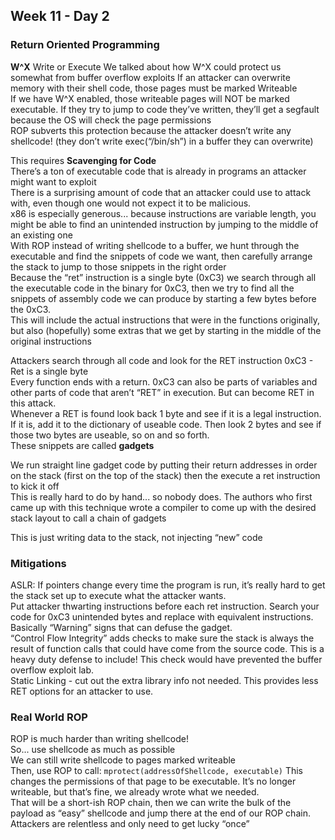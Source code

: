 ## Week 11 - Day 2
### Return Oriented Programming
**W^X** Write or Execute
We talked about how W^X could protect us somewhat from buffer overflow exploits
If an attacker can overwrite memory with their shell code, those pages must be marked Writeable  
If we have W^X enabled, those writeable pages will NOT be marked executable. If they try to jump to code they’ve written, they’ll get a segfault because the OS will check the page permissions  
ROP subverts this protection because the attacker doesn’t write any shellcode! (they don’t write exec(“/bin/sh”) in a buffer they can overwrite)

This requires **Scavenging for Code**  
There’s a ton of executable code that is already in programs an attacker might want to exploit  
There is a surprising amount of code that an attacker could use to attack with, even though one would not expect it to be malicious.  
x86 is especially generous... because instructions are variable length, you might be able to find an unintended instruction by jumping to the middle of an existing one  
With ROP instead of writing shellcode to a buffer, we hunt through the executable and find the snippets of code we want, then carefully arrange the stack to jump to those snippets in the right order  
Because the “ret” instruction is a single byte (0xC3) we search through all the executable code in the binary for 0xC3, then we try to find all the snippets of assembly code we can produce by starting a few bytes before the 0xC3.  
This will include the actual instructions that were in the functions originally, but also (hopefully) some extras that we get by starting in the middle of the original instructions

Attackers search through all code and look for the RET instruction 0xC3 - Ret is a single byte  
Every function ends with a return. 0xC3 can also be parts of variables and other parts of code that aren’t “RET” in execution. But can become RET in this attack.   
Whenever a RET is found look back 1 byte and see if it is a legal instruction.   If it is, add it to the dictionary of useable code. Then look 2 bytes and see if those two bytes are useable, so on and so forth.  
These snippets are called **gadgets**

We run straight line gadget code by putting their return addresses in order on the stack (first on the top of the stack) then the execute a ret instruction to kick it off  
This is really hard to do by hand... so nobody does. The authors who first came up with this technique wrote a compiler to come up with the desired stack layout to call a chain of gadgets

This is just writing data to the stack, not injecting “new” code

### Mitigations
ASLR: If pointers change every time the program is run, it’s really hard to get the stack set up to execute what the attacker wants.   
Put attacker thwarting instructions before each ret instruction. Search your code for 0xC3 unintended bytes and replace with equivalent instructions.  Basically “Warning” signs that can defuse the gadget.  
“Control Flow Integrity” adds checks to make sure the stack is always the result of function calls that could have come from the source code. This is a heavy duty defense to include! This check would have prevented the buffer overflow exploit lab.   
Static Linking - cut out the extra library info not needed. This provides less RET options for an attacker to use. 

### Real World ROP
ROP is much harder than writing shellcode!  
So... use shellcode as much as possible  
We can still write shellcode to pages marked writeable  
Then, use ROP to call: ```mprotect(addressOfShellcode, executable)```
This changes the permissions of that page to be executable. It’s no longer writeable, but that’s fine, we already wrote what we needed.  
That will be a short-ish ROP chain, then we can write the bulk of the payload as “easy” shellcode and jump there at the end of our ROP chain.  
Attackers are relentless and only need to get lucky “once” 